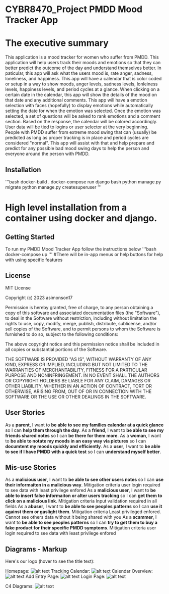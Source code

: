 # CYBR8470_Project PMDD Mood Tracker App
# The executive summary
This application is a mood tracker for women who suffer from PMDD. This application will help users track their moods and emotions so that they can better predict the outcome of the day and understand themselves better. In paticular, this app will ask what the users mood is, rate anger, sadness, loneliness, and happiness. This app will have a calendar that is color coded or setup in a way to show moods, anger levels, sadness levels, lonleiness levels, happiness levels, and period cycles at a glance. When clicking on a certain date in the calendar, this app will show the details of the mood on that date and any additional comments. This app will have a emotion selection with faces (hopefully) to display emotions while automatically setting the date for when the emotion was selected. Once the emotion was selected, a set of questions will be asked to rank emotions and a comment section. Based on the response, the calendar will be colored accordingly. User data will be tied to logins or user selector at the very beginning. People with PMDD suffer from extreme mood swing that can (usually) be predicted as long as proper tracking is in place and period cycles are considered "normal". This app will assist with that and help prepare and predict for any possible bad mood swing days to help the person and everyone around the person with PMDD. 

## Installation
'''bash
docker-build .
docker-compose run django bash
python manage.py migrate
python manage.py createsuperuser
'''
# High level installation from a container using docker and django. 

## Getting Started
To run my PMDD Mood Tracker App follow the instructions below
'''bash
docker-compose up
'''
#There will be in-app menus or help buttons for help with using specific features

## License
MIT License

Copyright (c) 2023 asimonson17

Permission is hereby granted, free of charge, to any person obtaining a copy
of this software and associated documentation files (the "Software"), to deal
in the Software without restriction, including without limitation the rights
to use, copy, modify, merge, publish, distribute, sublicense, and/or sell
copies of the Software, and to permit persons to whom the Software is
furnished to do so, subject to the following conditions:

The above copyright notice and this permission notice shall be included in all
copies or substantial portions of the Software.

THE SOFTWARE IS PROVIDED "AS IS", WITHOUT WARRANTY OF ANY KIND, EXPRESS OR
IMPLIED, INCLUDING BUT NOT LIMITED TO THE WARRANTIES OF MERCHANTABILITY,
FITNESS FOR A PARTICULAR PURPOSE AND NONINFRINGEMENT. IN NO EVENT SHALL THE
AUTHORS OR COPYRIGHT HOLDERS BE LIABLE FOR ANY CLAIM, DAMAGES OR OTHER
LIABILITY, WHETHER IN AN ACTION OF CONTRACT, TORT OR OTHERWISE, ARISING FROM,
OUT OF OR IN CONNECTION WITH THE SOFTWARE OR THE USE OR OTHER DEALINGS IN THE
SOFTWARE.


## User Stories
As a **parent**, I want to **be able to see my families calendar at a quick glance** so I can **help them through the day**.
As a **friend**, I want to **be able to see my friends shared notes** so I can **be there for them more**.
As a **woman**, I want to **be able to notate my moods in an easy way via pictures** so I can **documtent my moods quickly and efficiently**.
As a **user**, I want to **be able to see if I have PMDD with a quick test** so I can **understand myself better**.

## Mis-use Stories
As a **malicious user**, I want to **be able to see other users notes** so I can **use their informaiton in a malicious way**.
Mitigation criteria user login required to see data with least privilege enfored
As a **malicious user**, I want to **be able to insert false informaiton or alter users tracking** so I can **get them to click on a malicious link**.
Mitigation criteria Input validation required in all fields
As a **abuser**, I want to **be able to see peoples patterns** so I can **use it against them or gaslight them**.
Mitigation criteria Least privileged enfored. Cannot see others data without it being shared with you
As a **scammer**, I want to **be able to see peoples patterns** so I can **try to get them to buy a fake product for their specific PMDD symptoms**.
Mitigation criteria user login required to see data with least privilege enfored

## Diagrams - Markup

Here's our logo (hover to see the title text):

Homepage: 
![alt text](PMDD_Tracker/Images/HomePageSketch.jpg "Homepage")
Tracking Calendar:
![alt text](PMDD_Tracker/Images/TrackingCalendarSketch.jpg "Tracking Calendar")
Calendar Overview:
![alt text](PMDD_Tracker/Images/CalendarViewSketch.jpg "Calendar Overview")
Add Entry Page:
![alt text](PMDD_Tracker/Images/AddEntrySketch.jpg "Add Entry")
Login Page:
![alt text](PMDD_Tracker/Images/LoginPageSketch.jpg "Login Page")

C4 Diagrams:
![alt text](PMDD_Tracker/Images/Project_1_milestone_C4_Chart.png "C4 Diagram")


